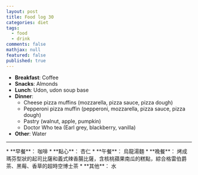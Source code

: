 ```yaml
---
layout: post
title: Food log 30
categories: diet
tags: 
  - food
  - drink
comments: false
mathjax: null
featured: false
published: true
---
```


* **Breakfast**: Coffee
* **Snacks**: Almonds
* **Lunch**: Udon, udon soup base
* **Dinner**: 
    * Cheese pizza muffins (mozzarella, pizza sauce, pizza dough)
    * Pepperoni pizza muffin (pepperoni, mozzarella, pizza sauce, pizza dough)
    * Pastry (walnut, apple, pumpkin)
    * Doctor Who tea (Earl grey, blackberry, vanilla)
* **Other**: Water
<hr>
* **早餐**： 咖啡
* **點心**： 杏仁
* **午餐**： 烏龍湯麵
* **晚餐**： 烤成瑪芬型狀的起司比薩和義式辣香腸比薩，含核桃蘋果南瓜的糕點，綜合格雷伯爵茶、黑莓、香草的超時空博士茶
* **其他**： 水